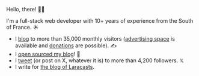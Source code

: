 Hello, there! 👋🏻

I'm a full-stack web developer with 10+ years of experience from the South of France. ☀️

- I [blog](https://benjamincrozat.com) to more than 35,000 monthly visitors ([advertising space](https://benjamincrozat.com/media-kit) is available and [donations](https://benjamincrozat.lemonsqueezy.com/checkout/buy/eb4c5ce9-c87e-4497-ab6b-b0922654e658?discount=0) are possible). ✍️
- I [open sourced my blog](https://github.com/benjamincrozat/benjamincrozat.com)! 🎉
- I [tweet](https://twitter.com/benjamincrozat) (or post on X, whatever it is) to more than 4,200 followers. 𝕏
- I write for [the blog of Laracasts](https://blog.laracasts.com/posts/build-a-simple-online-store-using-laravel-folio-and-volt).
